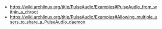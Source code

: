 - https://wiki.archlinux.org/title/PulseAudio/Examples#PulseAudio_from_within_a_chroot
- https://wiki.archlinux.org/title/PulseAudio/Examples#Allowing_multiple_users_to_share_a_PulseAudio_daemon
